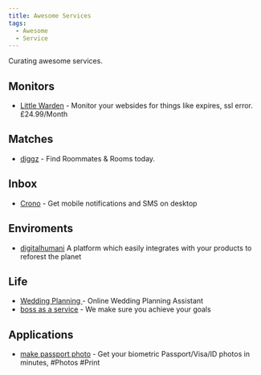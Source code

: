 ```yaml
---
title: Awesome Services
tags:
  - Awesome
  - Service
---
```


Curating awesome services.

## Monitors

- [Little Warden](https://littlewarden.com) - Monitor your websides for things like expires, ssl error. £24.99/Month

## Matches

- [diggz](https://www.diggz.co/) - Find Roommates & Rooms today.

## Inbox

- [Crono](https://crono.app/) - Get mobile notifications and SMS on desktop

## Enviroments

- [digitalhumani](https://digitalhumani.com/) A platform which easily integrates with your products to reforest the planet

## Life

- [Wedding Planning ](https://planning.wedding/) - Online Wedding Planning Assistant
- [boss as a service](https://bossasaservice.life/) - We make sure you achieve your goals

## Applications

- [make passport photo](https://makepassportphoto.com/?utm_campaign) - Get your biometric Passport/Visa/ID photos in minutes, #Photos #Print
